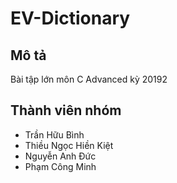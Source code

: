 # EV-Dictionary

## Mô tả
Bài tập lớn môn C Advanced kỳ 20192

## Thành viên nhóm
- Trần Hữu Bình    
- Thiều Ngọc Hiền Kiệt    
- Nguyễn Anh Đức	    
- Phạm Công Minh
